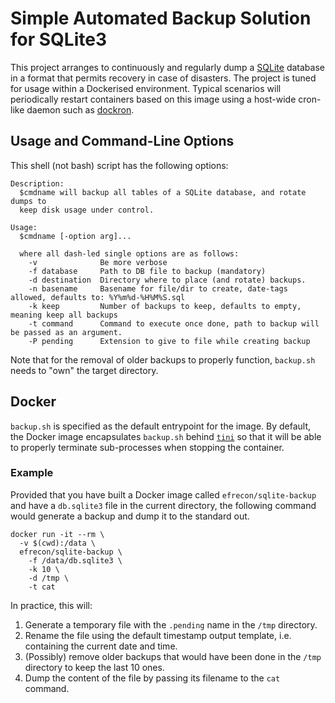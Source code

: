 # Simple Automated Backup Solution for SQLite3

This project arranges to continuously and regularly dump a [SQLite] database in
a format that permits recovery in case of disasters. The project is tuned for
usage within a Dockerised environment. Typical scenarios will periodically
restart containers based on this image using a host-wide cron-like daemon such
as [dockron].

  [SQLite]: https://www.sqlite.org/
  [dockron]: https://github.com/efrecon/dockron

## Usage and Command-Line Options

This shell (not bash) script has the following options:

```
Description:
  $cmdname will backup all tables of a SQLite database, and rotate dumps to
  keep disk usage under control.

Usage:
  $cmdname [-option arg]...

  where all dash-led single options are as follows:
    -v              Be more verbose
    -f database     Path to DB file to backup (mandatory)
    -d destination  Directory where to place (and rotate) backups.
    -n basename     Basename for file/dir to create, date-tags allowed, defaults to: %Y%m%d-%H%M%S.sql
    -k keep         Number of backups to keep, defaults to empty, meaning keep all backups
    -t command      Command to execute once done, path to backup will be passed as an argument.
    -P pending      Extension to give to file while creating backup
```

Note that for the removal of older backups to properly function, `backup.sh`
needs to "own" the target directory.

## Docker

`backup.sh` is specified as the default entrypoint for the image. By default,
the Docker image encapsulates `backup.sh` behind [`tini`][tini] so that it will
be able to properly terminate sub-processes when stopping the container.

  [tini]: https://github.com/krallin/tini

### Example

Provided that you have built a Docker image called `efrecon/sqlite-backup` and
have a `db.sqlite3` file in the current directory, the following command would
generate a backup and dump it to the standard out.

```shell
docker run -it --rm \
  -v $(cwd):/data \
  efrecon/sqlite-backup \
    -f /data/db.sqlite3 \
    -k 10 \
    -d /tmp \
    -t cat
```

In practice, this will:

1. Generate a temporary file with the `.pending` name in the `/tmp` directory.
2. Rename the file using the default timestamp output template, i.e. containing
   the current date and time.
3. (Possibly) remove older backups that would have been done in the `/tmp`
   directory to keep the last 10 ones.
4. Dump the content of the file by passing its filename to the `cat` command.
